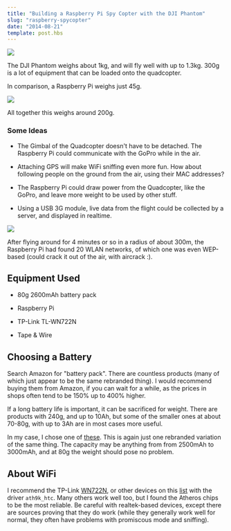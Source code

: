 ```yaml
---
title: "Building a Raspberry Pi Spy Copter with the DJI Phantom"
slug: "raspberry-spycopter"
date: "2014-08-21"
template: post.hbs
---
```


![](../images/posts/raspberry-spy-copter/copter-1-sm.jpg)

The DJI Phantom weighs about 1kg, and will fly well with up to 1.3kg. 300g is a lot of equipment
that can be loaded onto the quadcopter.

In comparison, a Raspberry Pi weighs just 45g.


![](../images/posts/raspberry-spy-copter/copter-2-sm.jpg)

All together this weighs around 200g.

### Some Ideas

* The Gimbal of the Quadcopter doesn't have to be detached. The Raspberry Pi could
communicate with the GoPro while in the air.

* Attaching GPS will make WiFi sniffing even more fun. How about following people on the ground from the
air, using their MAC addresses?

* The Raspberry Pi could draw power from the Quadcopter, like the GoPro, and leave more weight to be used by other stuff.

* Using a USB 3G module, live data from the flight could be collected by a server, and displayed in realtime.

![](../images/posts/raspberry-spy-copter/flying-sm.jpg)

After flying around for 4 minutes or so in a radius of about 300m, the Raspberry Pi had found
20 WLAN networks, of which one was even WEP-based (could crack it out of the air, with aircrack :).

## Equipment Used

* 80g 2600mAh battery pack

* Raspberry Pi

* TP-Link TL-WN722N

* Tape & Wire

## Choosing a Battery

Search Amazon for "battery pack". There are countless products
(many of which just appear to be the same rebranded thing).
I would recommend buying them from Amazon, if you can wait for a while, as
the prices in shops often tend to be 150% up to 400% higher.

If a long battery life is important, it can be sacrificed for weight.
There are products with 240g, and up to 10Ah, but some of the smaller ones
at about 70-80g, with up to 3Ah are in most cases more useful.

In my case, I chose one of [these](http://www.amazon.de/PowerIQ-Externer-Ladeger%C3%A4t-Technologie-Smartphones-Black/dp/B005QI1A8C/ref=sr_1_3/279-3388783-9926765?ie=UTF8&qid=1408628619&sr=8-3&keywords=battery+pack).
This is again just one rebranded variation of the same thing. The capacity may be anything from
from 2500mAh to 3000mAh, and at 80g the weight should pose no problem.

## About WiFi

I recommend the TP-Link [WN722N](http://www.tp-link.us/products/details/?categoryid=243&model=TL-WN722N),
or other devices on this [list](http://wireless.kernel.org/en/users/Devices/USB) with the driver `ath9k_htc`.
Many others work well too, but I found the Atheros chips to be the most reliable.
Be careful with realtek-based devices, except there are
sources proving that they do work (while they generally work well for normal, they often have problems with promiscous mode and sniffing).
